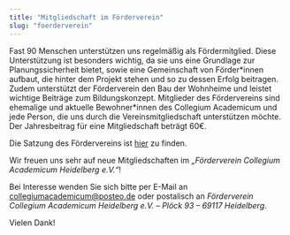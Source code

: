 ```yaml
---
title: "Mitgliedschaft im Förderverein"
slug: "foerderverein"
---
```


Fast 90 Menschen unterstützen uns regelmäßig als Fördermitglied. Diese Unterstützung ist besonders wichtig, da sie uns eine Grundlage zur Planungssicherheit bietet, sowie eine Gemeinschaft von Förder\*innen aufbaut, die hinter dem Projekt stehen und so zu dessen Erfolg beitragen. Zudem unterstützt der Förderverein den Bau der Wohnheime und leistet wichtige Beiträge zum Bildungskonzept.
Mitglieder des Fördervereins sind ehemalige und aktuelle Bewohner\*innen des Collegium Academicum und jede Person, die uns durch die Vereinsmitgliedschaft unterstützen möchte. Der Jahresbeitrag für eine Mitgliedschaft beträgt 60€.

Die Satzung des Fördervereins ist [hier](/docs/satzung_foerderverein.pdf) zu finden.

Wir freuen uns sehr auf neue Mitgliedschaften im
_„Förderverein Collegium Academicum Heidelberg e.V.“_!

Bei Interesse wenden Sie sich bitte per E-Mail an
[collegiumacademicum@posteo.de](mailto:collegiumacademicum@posteo.de) oder
postalisch an _Förderverein Collegium Academicum Heidelberg e.V. – Plöck 93 –
69117 Heidelberg_.

Vielen Dank!
